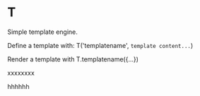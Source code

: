 # T

Simple template engine.

Define a template with: T('templatename', `template content...`)

Render a template with T.templatename({...})

xxxxxxxx

hhhhhh
